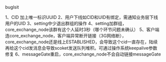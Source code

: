 buglsit

1、CID 加上唯一标识UUID
2、用户下线如CID和UID有绑定，需通知业务层下线用户的UID
3、setting中少退出群组的操作
4、setting加群组，core_exchange_node该群有这个人延时3秒（哪个环节问题未确认）
5、客户端连core_exchange_node，客户端异常断开链接（3G网络断），core_exchange_node还是线上ESTABLISHED，会导致这个cid一直存在，陆续再给这个cid发消息会导致scoket发送队列堆积。可通过操作系统keepalive参数修复
6、messageGate重启，core_exchange_node不会自动链接messageGate
